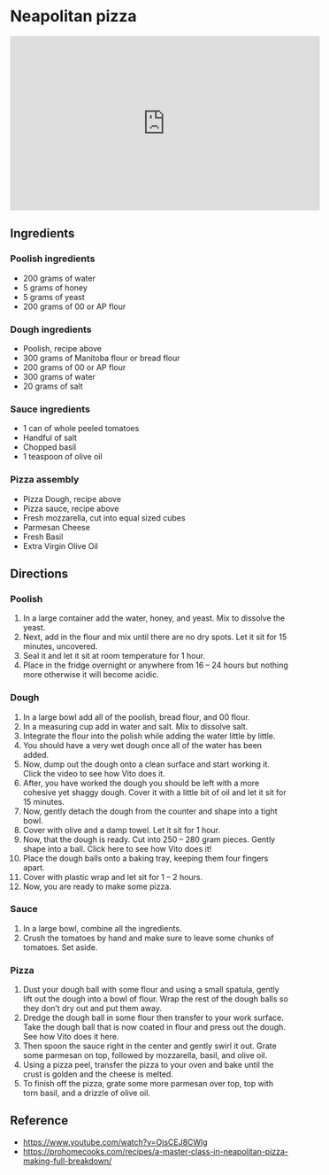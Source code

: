 # Neapolitan pizza

<iframe width="560" height="315" src="https://www.youtube.com/embed/OjsCEJ8CWlg?si=b619dnE8wKAXBq7M" title="YouTube video player" frameborder="0" allow="accelerometer; autoplay; clipboard-write; encrypted-media; gyroscope; picture-in-picture; web-share" referrerpolicy="strict-origin-when-cross-origin" allowfullscreen></iframe>

## Ingredients

### Poolish ingredients

- 200 grams of water
- 5 grams of honey
- 5 grams of yeast
- 200 grams of 00 or AP flour

### Dough ingredients

- Poolish, recipe above
- 300 grams of Manitoba flour or bread flour
- 200 grams of 00 or AP flour
- 300 grams of water
- 20 grams of salt

### Sauce ingredients

- 1 can of whole peeled tomatoes
- Handful of salt
- Chopped basil
- 1 teaspoon of olive oil

### Pizza assembly

- Pizza Dough, recipe above
- Pizza sauce, recipe above
- Fresh mozzarella, cut into equal sized cubes
- Parmesan Cheese
- Fresh Basil
- Extra Virgin Olive Oil

## Directions

### Poolish

1. In a large container add the water, honey, and yeast. Mix to dissolve the yeast.
2. Next, add in the flour and mix until there are no dry spots. Let it sit for 15 minutes, uncovered.
3. Seal it and let it sit at room temperature for 1 hour.
4. Place in the fridge overnight or anywhere from 16 – 24 hours but nothing more otherwise it will become acidic.

### Dough

1. In a large bowl add all of the poolish, bread flour, and 00 flour.
2. In a measuring cup add in water and salt. Mix to dissolve salt.
3. Integrate the flour into the polish while adding the water little by little.
4. You should have a very wet dough once all of the water has been added.
5. Now, dump out the dough onto a clean surface and start working it. Click the video to see how Vito does it.
6. After, you have worked the dough you should be left with a more cohesive yet shaggy dough. Cover it with a little bit of oil and let it sit for 15 minutes.
7. Now, gently detach the dough from the counter and shape into a tight bowl.
8. Cover with olive and a damp towel. Let it sit for 1 hour.
9. Now, that the dough is ready. Cut into 250 – 280 gram pieces. Gently shape into a ball. Click here to see how Vito does it!
10. Place the dough balls onto a baking tray, keeping them four fingers apart.
11. Cover with plastic wrap and let sit for 1 – 2 hours.
12. Now, you are ready to make some pizza.

### Sauce

1. In a large bowl, combine all the ingredients.
2. Crush the tomatoes by hand and make sure to leave some chunks of tomatoes. Set aside.

### Pizza

1. Dust your dough ball with some flour and using a small spatula, gently lift out the dough into a bowl of flour. Wrap the rest of the dough balls so they don’t dry out and put them away.
2. Dredge the dough ball in some flour then transfer to your work surface. Take the dough ball that is now coated in flour and press out the dough. See how Vito does it here.
3. Then spoon the sauce right in the center and gently swirl it out. Grate some parmesan on top, followed by mozzarella, basil, and olive oil.
4. Using a pizza peel, transfer the pizza to your oven and bake until the crust is golden and the cheese is melted.
5. To finish off the pizza, grate some more parmesan over top, top with torn basil, and a drizzle of olive oil.

## Reference

- <https://www.youtube.com/watch?v=OjsCEJ8CWlg>
- <https://prohomecooks.com/recipes/a-master-class-in-neapolitan-pizza-making-full-breakdown/>
